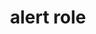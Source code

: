 ---
{
  "title": "alert role",
  "description": "A type of live region with important, and usually time-sensitive, information. See related alertdialog and status.",
  "category": "aria",
  "keywords": [
    "alert role"
  ],
  "last_test_date": "2020-06-19",
  "test_results_url": "https://a11ysupport.io/tech/aria/alert_role",
  "test_url": "https://a11ysupport.io/tech/aria/alert_role",
  "notes_by_num": {
    "1": "Didn't convey the implicit aria-live value of assertive by interrupting the current announcement",
    "2": "Didn't convey its name and role while navigating the page if it has a name",
    "3": "Didn't convey the implicit aria-atomic value of true by announcing the entire region",
    "4": "Didn't convey its name and role as part of the live announcement if it has a name",
    "5": "Didn't announce changes to the live region"
  },
  "stats": {
    "jaws": {
      "chrome": {
        "84": "a #1 #2"
      },
      "ie": {
        "11": "a #2"
      },
      "firefox": {
        "77": "a #2"
      }
    },
    "narrator": {
      "edge": {
        "83": "a #2"
      }
    },
    "nvda": {
      "chrome": {
        "84": "a #1 #2"
      },
      "firefox": {
        "77": "a #2"
      }
    },
    "talkback": {
      "and_chr": {
        "84": "a #3"
      }
    },
    "vo_ios": {
      "ios_saf": {
        "13.4.1": "a #2 #4"
      }
    },
    "vo_macos": {
      "safari": {
        "13.1.1": "y"
      }
    },
    "orca": {
      "firefox": {
        "77": "u #5 #3 #1 #4"
      }
    }
  },
  "links": {
    "ARIA spec for alert": "https://www.w3.org/TR/wai-aria-1.1/#alert"
  }
}
---